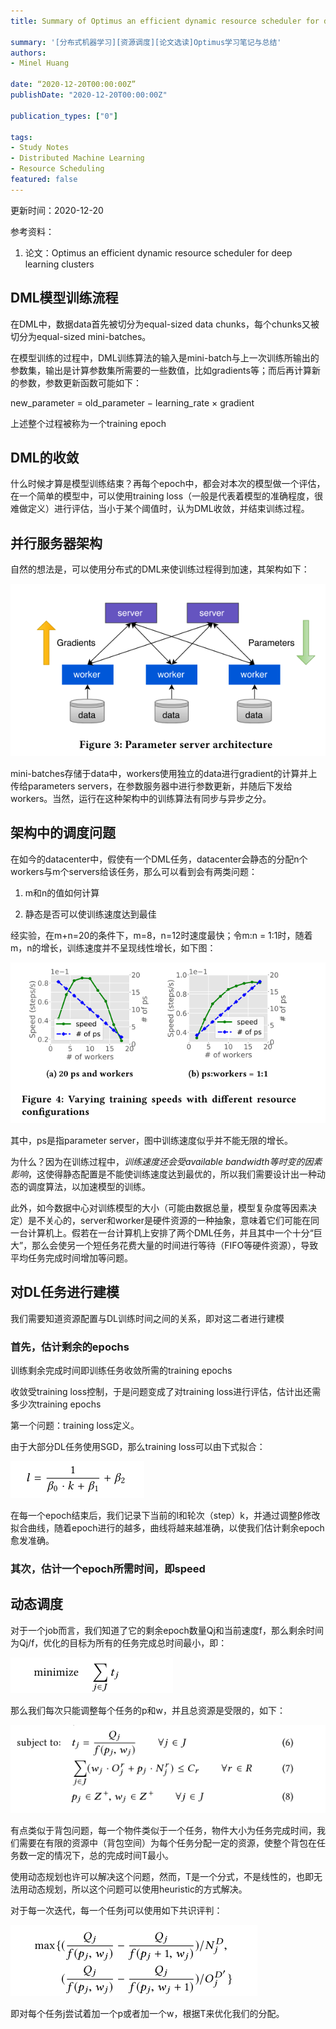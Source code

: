 ```yaml
---
title: Summary of Optimus an efficient dynamic resource scheduler for deep learning clusters

summary: '[分布式机器学习][资源调度][论文选读]Optimus学习笔记与总结'
authors:
- Minel Huang

date: “2020-12-20T00:00:00Z”
publishDate: "2020-12-20T00:00:00Z"

publication_types: ["0"]

tags: 
- Study Notes
- Distributed Machine Learning
- Resource Scheduling
featured: false
---
```


更新时间：2020-12-20

参考资料：
1. 论文：Optimus an efficient dynamic resource scheduler for deep learning clusters

## **DML模型训练流程**

在DML中，数据data首先被切分为equal-sized data chunks，每个chunks又被切分为equal-sized mini-batches。

在模型训练的过程中，DML训练算法的输入是mini-batch与上一次训练所输出的参数集，输出是计算参数集所需要的一些数值，比如gradients等；而后再计算新的参数，参数更新函数可能如下：

new_parameter = old_parameter − learning_rate × gradient

上述整个过程被称为一个training epoch

## **DML的收敛**

什么时候才算是模型训练结束？再每个epoch中，都会对本次的模型做一个评估，在一个简单的模型中，可以使用training loss（一般是代表着模型的准确程度，很难做定义）进行评估，当小于某个阈值时，认为DML收敛，并结束训练过程。

## **并行服务器架构**

自然的想法是，可以使用分布式的DML来使训练过程得到加速，其架构如下：

![](./01.png)

mini-batches存储于data中，workers使用独立的data进行gradient的计算并上传给parameters servers，在参数服务器中进行参数更新，并随后下发给workers。当然，运行在这种架构中的训练算法有同步与异步之分。

## **架构中的调度问题**

在如今的datacenter中，假使有一个DML任务，datacenter会静态的分配n个workers与m个servers给该任务，那么可以看到会有两类问题：

1. m和n的值如何计算

2. 静态是否可以使训练速度达到最佳

经实验，在m+n=20的条件下，m=8，n=12时速度最快；令m:n = 1:1时，随着m，n的增长，训练速度并不呈现线性增长，如下图：

![](./02.png)

其中，ps是指parameter server，图中训练速度似乎并不能无限的增长。

为什么？因为在训练过程中，*训练速度还会受available bandwidth等时变的因素影响*，这使得静态配置是不能使训练速度达到最优的，所以我们需要设计出一种动态的调度算法，以加速模型的训练。

此外，如今数据中心对训练模型的大小（可能由数据总量，模型复杂度等因素决定）是不关心的，server和worker是硬件资源的一种抽象，意味着它们可能在同一台计算机上。假若在一台计算机上安排了两个DML任务，并且其中一个十分“巨大”，那么会使另一个短任务花费大量的时间进行等待（FIFO等硬件资源），导致平均任务完成时间增加等问题。

## **对DL任务进行建模**

我们需要知道资源配置与DL训练时间之间的关系，即对这二者进行建模

### **首先，估计剩余的epochs**

训练剩余完成时间即训练任务收敛所需的training epochs

收敛受training loss控制，于是问题变成了对training loss进行评估，估计出还需多少次training epochs

第一个问题：training loss定义。

由于大部分DL任务使用SGD，那么training loss可以由下式拟合：

![](./03.png)

在每一个epoch结束后，我们记录下当前的l和轮次（step）k，并通过调整β修改拟合曲线，随着epoch进行的越多，曲线将越来越准确，以使我们估计剩余epoch愈发准确。

### **其次，估计一个epoch所需时间，即speed**

## **动态调度**

对于一个job而言，我们知道了它的剩余epoch数量Qj和当前速度f，那么剩余时间为Qj/f，优化的目标为所有的任务完成总时间最小，即：

![](./04.png)

那么我们每次只能调整每个任务的p和w，并且总资源是受限的，如下：

![](./05.png)

有点类似于背包问题，每一个物件类似于一个任务，物件大小为任务完成时间，我们需要在有限的资源中（背包空间）为每个任务分配一定的资源，使整个背包在任务数一定的情况下，总的完成时间T最小。

使用动态规划也许可以解决这个问题，然而，T是一个分式，不是线性的，也即无法用动态规划，所以这个问题可以使用heuristic的方式解决。

 对于每一次迭代，每一个任务j可以使用如下共识评判：

![](./06.png)

即对每个任务j尝试着加一个p或者加一个w，根据T来优化我们的分配。